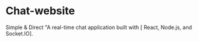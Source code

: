 # Chat-website
Simple &amp; Direct "A real-time chat application built with [ React, Node.js, and Socket.IO].
